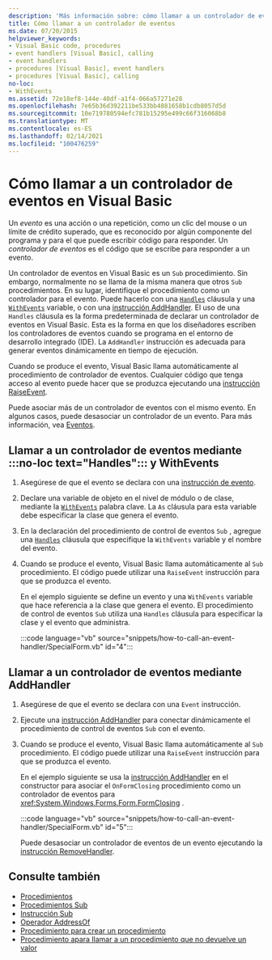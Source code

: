 ```yaml
---
description: 'Más información sobre: cómo llamar a un controlador de eventos en Visual Basic'
title: Cómo llamar a un controlador de eventos
ms.date: 07/20/2015
helpviewer_keywords:
- Visual Basic code, procedures
- event handlers [Visual Basic], calling
- event handlers
- procedures [Visual Basic], event handlers
- procedures [Visual Basic], calling
no-loc:
- WithEvents
ms.assetid: 72e18ef8-144e-40df-a1f4-066a57271e28
ms.openlocfilehash: 7e65b36d392211be533bb4881658b1cdb8057d5d
ms.sourcegitcommit: 10e719780594efc781b15295e499c66f316068b8
ms.translationtype: MT
ms.contentlocale: es-ES
ms.lasthandoff: 02/14/2021
ms.locfileid: "100476259"
---
```

# <a name="how-to-call-an-event-handler-in-visual-basic"></a>Cómo llamar a un controlador de eventos en Visual Basic

Un *evento* es una acción o una repetición, como un clic del mouse o un límite de crédito superado, que es reconocido por algún componente del programa y para el que puede escribir código para responder. Un *controlador de eventos* es el código que se escribe para responder a un evento.

Un controlador de eventos en Visual Basic es un `Sub` procedimiento. Sin embargo, normalmente no se llama de la misma manera que otros `Sub` procedimientos. En su lugar, identifique el procedimiento como un controlador para el evento. Puede hacerlo con una [`Handles`](../../../language-reference/statements/handles-clause.md) cláusula y una [`WithEvents`](../../../language-reference/modifiers/withevents.md) variable, o con una [instrucción AddHandler](../../../language-reference/statements/addhandler-statement.md). El uso de una `Handles` cláusula es la forma predeterminada de declarar un controlador de eventos en Visual Basic. Esta es la forma en que los diseñadores escriben los controladores de eventos cuando se programa en el entorno de desarrollo integrado (IDE). La `AddHandler` instrucción es adecuada para generar eventos dinámicamente en tiempo de ejecución.

Cuando se produce el evento, Visual Basic llama automáticamente al procedimiento de controlador de eventos. Cualquier código que tenga acceso al evento puede hacer que se produzca ejecutando una [instrucción RaiseEvent](../../../language-reference/statements/raiseevent-statement.md).

Puede asociar más de un controlador de eventos con el mismo evento. En algunos casos, puede desasociar un controlador de un evento. Para más información, vea [Eventos](../events/index.md).

## <a name="call-an-event-handler-using-no-loc-texthandles-and-withevents"></a>Llamar a un controlador de eventos mediante :::no-loc text="Handles"::: y WithEvents

1. Asegúrese de que el evento se declara con una [instrucción de evento](../../../language-reference/statements/event-statement.md).

2. Declare una variable de objeto en el nivel de módulo o de clase, mediante la [`WithEvents`](../../../language-reference/modifiers/withevents.md) palabra clave. La `As` cláusula para esta variable debe especificar la clase que genera el evento.

3. En la declaración del procedimiento de control de eventos `Sub` , agregue una [`Handles`](../../../language-reference/statements/handles-clause.md) cláusula que especifique la `WithEvents` variable y el nombre del evento.

4. Cuando se produce el evento, Visual Basic llama automáticamente al `Sub` procedimiento. El código puede utilizar una `RaiseEvent` instrucción para que se produzca el evento.

    En el ejemplo siguiente se define un evento y una `WithEvents` variable que hace referencia a la clase que genera el evento. El procedimiento de control de eventos `Sub` utiliza una `Handles` cláusula para especificar la clase y el evento que administra.

    :::code language="vb" source="snippets/how-to-call-an-event-handler/SpecialForm.vb" id="4":::

## <a name="call-an-event-handler-using-addhandler"></a>Llamar a un controlador de eventos mediante AddHandler

1. Asegúrese de que el evento se declara con una `Event` instrucción.

2. Ejecute una [instrucción AddHandler](../../../language-reference/statements/addhandler-statement.md) para conectar dinámicamente el procedimiento de control de eventos `Sub` con el evento.

3. Cuando se produce el evento, Visual Basic llama automáticamente al `Sub` procedimiento. El código puede utilizar una `RaiseEvent` instrucción para que se produzca el evento.

    En el ejemplo siguiente se usa la [instrucción AddHandler](../../../language-reference/statements/addhandler-statement.md) en el constructor para asociar el `OnFormClosing` procedimiento como un controlador de eventos para <xref:System.Windows.Forms.Form.FormClosing> .

    :::code language="vb" source="snippets/how-to-call-an-event-handler/SpecialForm.vb" id="5":::

    Puede desasociar un controlador de eventos de un evento ejecutando la [instrucción RemoveHandler](../../../language-reference/statements/removehandler-statement.md).

## <a name="see-also"></a>Consulte también

- [Procedimientos](index.md)
- [Procedimientos Sub](sub-procedures.md)
- [Instrucción Sub](../../../language-reference/statements/sub-statement.md)
- [Operador AddressOf](../../../language-reference/operators/addressof-operator.md)
- [Procedimiento para crear un procedimiento](how-to-create-a-procedure.md)
- [Procedimiento apara llamar a un procedimiento que no devuelve un valor](how-to-call-a-procedure-that-does-not-return-a-value.md)
